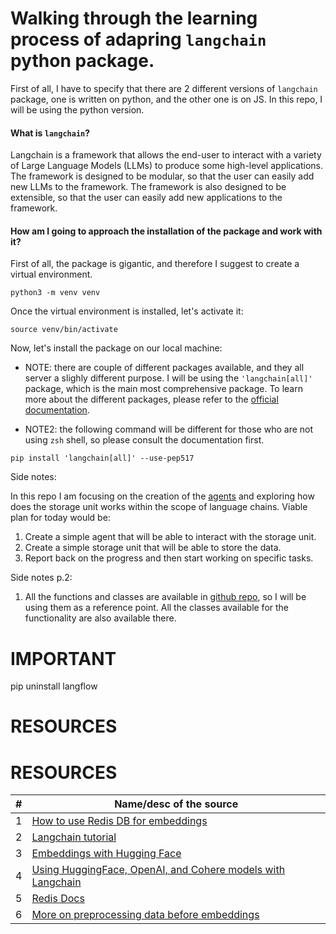# Walking through the learning process of adapring `langchain` python package.

First of all, I have to specify that there are 2 different versions of `langchain` package, one is written on python, and the other one is on JS. In this repo, I will be using the python version.

#### What is `langchain`?

Langchain is a framework that allows the end-user to interact with a variety of Large Language Models (LLMs) to produce some high-level applications. The framework is designed to be modular, so that the user can easily add new LLMs to the framework. The framework is also designed to be extensible, so that the user can easily add new applications to the framework.

#### How am I going to approach the installation of the package and work with it?

First of all, the package is gigantic, and therefore I suggest to create a virtual environment.

```
python3 -m venv venv
```

Once the virtual environment is installed, let's activate it:

```
source venv/bin/activate
```

Now, let's install the package on our local machine:

- NOTE: there are couple of different packages available, and they all server a slighly different purpose. I will be using the `'langchain[all]'` package, which is the main most comprehensive package. To learn more about the different packages, please refer to the [official documentation](https://langchain-langchain.vercel.app/docs/get_started/installation).

- NOTE2: the following command will be different for those who are not using `zsh` shell, so please consult the documentation first.

```
pip install 'langchain[all]' --use-pep517
```

Side notes:

In this repo I am focusing on the creation of the [agents](https://langchain-langchain.vercel.app/docs/modules/agents/) and exploring how does the storage unit works within the scope of language chains. Viable plan for today would be:

1. Create a simple agent that will be able to interact with the storage unit.
2. Create a simple storage unit that will be able to store the data.
3. Report back on the progress and then start working on specific tasks.

Side notes p.2:

1. All the functions and classes are available in [github repo](https://github.com/hwchase17/langchain/blob/master/langchain/), so I will be using them as a reference point. All the classes available for the functionality are also available there.

# IMPORTANT

pip uninstall langflow

# RESOURCES

# RESOURCES

| #   | Name/desc of the source                                                                                                                                               |
| --- | --------------------------------------------------------------------------------------------------------------------------------------------------------------------- |
| 1   | [How to use Redis DB for embeddings](https://community.openai.com/t/using-redis-for-embeddings/23517)                                                                 |
| 2   | [Langchain tutorial](https://www.youtube.com/watch?v=au2WVVGUvc8&ab_channel=LiamOttley)                                                                               |
| 3   | [Embeddings with Hugging Face](https://github.com/ToxyBorg/Hugging-Face-Hub-Langchain-Document-Embeddings)                                                            |
| 4   | [Using HuggingFace, OpenAI, and Cohere models with Langchain](https://medium.com/the-techlife/using-huggingface-openai-and-cohere-models-with-langchain-db57af14ac5b) |
| 5   | [Redis Docs](https://redis.io/docs/about/)                                                                                                                            |
| 6   | [More on preprocessing data before embeddings](https://www.kaggle.com/code/christofhenkel/how-to-preprocessing-when-using-embeddings)                                 |
